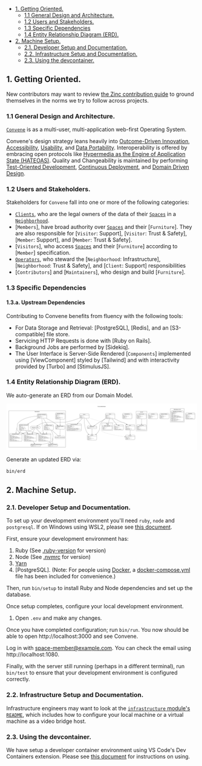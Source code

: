- [1. Getting Oriented.](#1-getting-oriented)
  - [1.1 General Design and Architecture.](#11-general-design-and-architecture)
  - [1.2 Users and Stakeholders.](#12-users-and-stakeholders)
  - [1.3 Specific Dependencies](#13-specific-dependencies)
  - [1.4 Entity Relationship Diagram (ERD).](#14-entity-relationship-diagram-erd)
- [2. Machine Setup.](#2-machine-setup)
  - [2.1. Developer Setup and Documentation.](#21-developer-setup-and-documentation)
  - [2.2. Infrastructure Setup and Documentation.](#22-infrastructure-setup-and-documentation)
  - [2.3. Using the devcontainer.](#23-using-the-devcontainer)

## 1. Getting Oriented.

New contributors may want to review
[the Zinc contribution guide](https://www.zinc.coop/contributing/) to ground themselves in the norms we try to follow across projects.

### 1.1 General Design and Architecture.
[`Convene`] is as a multi-user, multi-application web-first Operating System.

Convene's design strategy leans heavily into [Outcome-Driven Innovation](https://en.wikipedia.org/wiki/Outcome-Driven_Innovation), [Accessibility](https://developer.mozilla.org/en-US/docs/Web/Accessibility), [Usability](https://en.wikipedia.org/wiki/Usability), and [Data Portability](https://en.wikipedia.org/wiki/Data_portability).
Interoperability is offered by embracing open protocols like [Hypermedia as the Engine of Application State (HATEOAS)](https://en.wikipedia.org/wiki/HATEOAS). Quality and Changeability is maintained by performing [Test-Oriented Development](https://en.wikipedia.org/wiki/Test-driven_development), [Continuous Deployment](https://en.wikipedia.org/wiki/Continuous_deployment), and [Domain Driven Design](https://en.wikipedia.org/wiki/Domain-driven_design).


### 1.2 Users and Stakeholders.
Stakeholders for `Convene` fall into one or more of the following categories:

- [`Clients`], who are the legal owners of the data of their [`Spaces`] in a [`Neighborhood`].
- [`Members`], have broad authority over [`Spaces`] and their [`Furniture`]. They are also responsible for [`Visitor`: Support], [`Visitor`: Trust & Safety], [`Member`: Support], and [`Member`: Trust & Safety].
- [`Visitors`], who access [`Spaces`] and their [`Furniture`] according to [`Member`] specification.
- [`Operators`], who steward the [`Neighborhood`: Infrastructure], [`Neighborhood`: Trust & Safety], and [`Client`: Support] responsibilities
- [`Contributors`] and [`Maintainers`], who design and build [`Furniture`].


### 1.3 Specific Dependencies

#### 1.3.a. Upstream Dependencies

Contributing to Convene benefits from fluency with the following tools:

- For Data Storage and Retrieval: [PostgreSQL], [Redis], and an [S3-compatible] file store.
- Servicing HTTP Requests is done with [Ruby on Rails].
- Background Jobs are performed by [Sidekiq].
- The User Interface is Server-Side Rendered [`Components`] implemented using [ViewComponent] styled by [Tailwind] and with interactivity provided by [Turbo] and [StimulusJS].
### 1.4 Entity Relationship Diagram (ERD).

We auto-generate an ERD from our Domain Model.

![Entity Relationship Diagram of Convene, Showing an Overview of our Core Models and Associations](./docs/erd.png)

Generate an updated ERD via:
```bash
bin/erd
```

## 2. Machine Setup.

### 2.1. Developer Setup and Documentation.

To set up your development environment you'll need `ruby`, `node` and
`postgresql`. If on Windows using WSL2, please see [this document](docs/windows-wsl-dev-setup.md).

First, ensure your development environment has:

1. Ruby (See [.ruby-version](./.ruby-version) for version)
2. Node (See [.nvmrc](./.nvmrc) for version)
3. [Yarn]
4. [PostgreSQL]. (Note: For people using [Docker], a [docker-compose.yml]
   file has been included for convenience.)

Then, run `bin/setup` to install Ruby and Node dependencies and set up the
database.

Once setup completes, configure your local development environment.
1. Open `.env` and make any changes.

Once you have completed configuration; run `bin/run`. You now should be able to open
http://localhost:3000 and see Convene.

Log in with space-member@example.com. You can check the email using http://localhost:1080.

Finally, with the server still running (perhaps in a different terminal), run
`bin/test` to ensure that your development environment is configured correctly.

[PostgreSQL 12]: https://www.postgresql.org/download/
[Docker]: https://www.docker.com
[docker-compose.yml]: ./docker-compose.yml
[.env.example]: ./.env.example
[Yarn]: https://yarnpkg.com/getting-started/install

### 2.2. Infrastructure Setup and Documentation.

Infrastructure engineers may want to look at the
[`infrastructure` module's `README`](./infrastructure/README.md), which includes
how to configure your local machine or a virtual machine as a video bridge host.

### 2.3. Using the devcontainer.
We have setup a developer container environment using VS Code's Dev Containers extension.
Please see [this document](docs/devcontainer-usage.md) for instructions on using.


[`Clients`]: https://github.com/zinc-collective/convene/issues/1475
[`Convene`]: https://github.com/zinc-collective/convene
[`Operators`]: https://github.com/zinc-collective/convene/issues/103
[`Neighborhood`]: https://github.com/zinc-collective/convene/issues/892
[`Neighborhoods`]: https://github.com/zinc-collective/convene/issues/892
[`Space`]: https://github.com/zinc-collective/convene/issues/1154
[`Spaces`]: https://github.com/zinc-collective/convene/issues/1154
